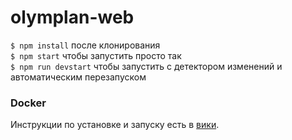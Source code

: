 # olymplan-web  

`$ npm install` после клонирования  
`$ npm start` чтобы запустить просто так  
`$ npm run devstart` чтобы запустить с детектором изменений и автоматическим перезапуском

### Docker
Инструкции по установке и запуску есть в [вики](https://github.com/olymplan/olymplan-web/wiki/%D0%97%D0%B0%D0%BF%D1%83%D1%81%D0%BA-%D0%B2-%D0%94%D0%BE%D0%BA%D0%B5%D1%80%D0%B5).
